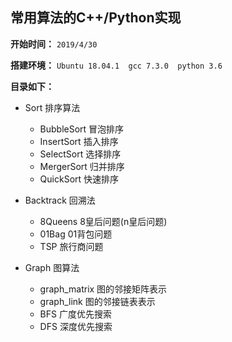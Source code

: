 ## 常用算法的C++/Python实现
**开始时间：**
`2019/4/30`

**搭建环境：**
`Ubuntu 18.04.1  gcc 7.3.0  python 3.6`

**目录如下：**
- Sort 排序算法
	- BubbleSort 冒泡排序
	- InsertSort 插入排序
	- SelectSort 选择排序
	- MergerSort 归并排序
	- QuickSort  快速排序

- Backtrack 回溯法
	- 8Queens 8皇后问题(n皇后问题)
	- 01Bag 01背包问题
	- TSP 旅行商问题

- Graph 图算法
	- graph_matrix 图的邻接矩阵表示
	- graph_link   图的邻接链表表示
	- BFS 广度优先搜索
	- DFS 深度优先搜索


